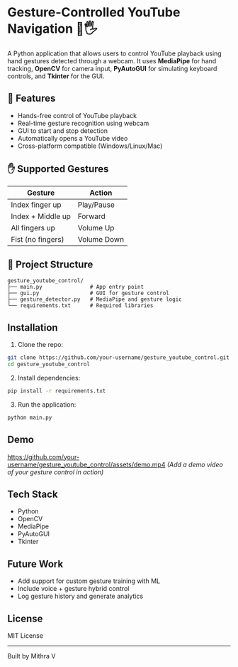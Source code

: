 # Gesture-Controlled YouTube Navigation 🎥🖐️

A Python application that allows users to control YouTube playback using hand gestures detected through a webcam. It uses **MediaPipe** for hand tracking, **OpenCV** for camera input, **PyAutoGUI** for simulating keyboard controls, and **Tkinter** for the GUI.

## 🚀 Features

- Hands-free control of YouTube playback
- Real-time gesture recognition using webcam
- GUI to start and stop detection
- Automatically opens a YouTube video
- Cross-platform compatible (Windows/Linux/Mac)

## ✋ Supported Gestures

| Gesture             | Action        |
|---------------------|---------------|
| Index finger up     | Play/Pause    |
| Index + Middle up   | Forward       |
| All fingers up      | Volume Up     |
| Fist (no fingers)   | Volume Down   |

## 🧱 Project Structure

```
gesture_youtube_control/
├── main.py               # App entry point
├── gui.py                # GUI for gesture control
├── gesture_detector.py   # MediaPipe and gesture logic
└── requirements.txt      # Required libraries
```

## Installation

1. Clone the repo:
```bash
git clone https://github.com/your-username/gesture_youtube_control.git
cd gesture_youtube_control
```

2. Install dependencies:
```bash
pip install -r requirements.txt
```

3. Run the application:
```bash
python main.py
```

## Demo

https://github.com/your-username/gesture_youtube_control/assets/demo.mp4 *(Add a demo video of your gesture control in action)*

## Tech Stack

- Python
- OpenCV
- MediaPipe
- PyAutoGUI
- Tkinter

## Future Work

- Add support for custom gesture training with ML
- Include voice + gesture hybrid control
- Log gesture history and generate analytics

## License

MIT License

---

Built by Mithra V
